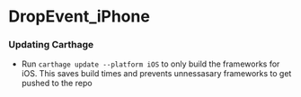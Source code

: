 # DropEvent_iPhone

### Updating Carthage

* Run `carthage update --platform iOS` to only build the frameworks for iOS. This saves build times and prevents unnessasary frameworks to get pushed to the repo
